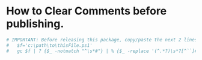 # How to Clear Comments before publishing.

```ps1
# IMPORTANT: Before releasing this package, copy/paste the next 2 lines into PowerShell to remove all comments from this file:
#   $f='c:\path\to\thisFile.ps1'
#   gc $f | ? {$_ -notmatch "^\s*#"} | % {$_ -replace '(^.*?)\s*?[^``]#.*','$1'} | Out-File $f+".~" -en utf8; mv -fo $f+".~" $f
```